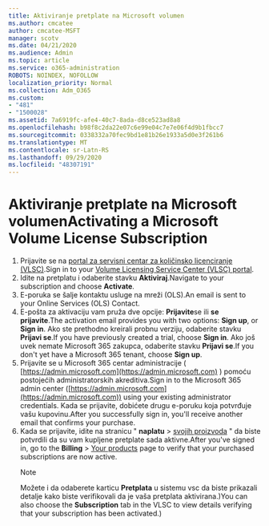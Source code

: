 ```yaml
---
title: Aktiviranje pretplate na Microsoft volumen
ms.author: cmcatee
author: cmcatee-MSFT
manager: scotv
ms.date: 04/21/2020
ms.audience: Admin
ms.topic: article
ms.service: o365-administration
ROBOTS: NOINDEX, NOFOLLOW
localization_priority: Normal
ms.collection: Adm_O365
ms.custom:
- "481"
- "1500028"
ms.assetid: 7a6919fc-afe4-40c7-8ada-d8ce523ad8a8
ms.openlocfilehash: b98f8c2da22e07c6e99e04c7e7e06f4d9b1fbcc7
ms.sourcegitcommit: 0338332a70fec9bd1e81b26e1933a5d0e3f261b6
ms.translationtype: MT
ms.contentlocale: sr-Latn-RS
ms.lasthandoff: 09/29/2020
ms.locfileid: "48307191"
---
```

# <a name="activating-a-microsoft-volume-license-subscription"></a><span data-ttu-id="95f83-102">Aktiviranje pretplate na Microsoft volumen</span><span class="sxs-lookup"><span data-stu-id="95f83-102">Activating a Microsoft Volume License Subscription</span></span>

1. <span data-ttu-id="95f83-103">Prijavite se na [portal za servisni centar za količinsko licenciranje (VLSC)](https://go.microsoft.com/fwlink/p/?LinkId=329762).</span><span class="sxs-lookup"><span data-stu-id="95f83-103">Sign in to your [Volume Licensing Service Center (VLSC) portal](https://go.microsoft.com/fwlink/p/?LinkId=329762).</span></span>
2. <span data-ttu-id="95f83-104">Idite na pretplatu i odaberite stavku **Aktiviraj**.</span><span class="sxs-lookup"><span data-stu-id="95f83-104">Navigate to your subscription and choose **Activate**.</span></span>
3. <span data-ttu-id="95f83-105">E-poruka se šalje kontaktu usluge na mreži (OLS).</span><span class="sxs-lookup"><span data-stu-id="95f83-105">An email is sent to your Online Services (OLS) Contact.</span></span>
4. <span data-ttu-id="95f83-106">E-pošta za aktivaciju vam pruža dve opcije: **Prijavite**se ili **se prijavite**.</span><span class="sxs-lookup"><span data-stu-id="95f83-106">The activation email provides you with two options: **Sign up**, or **Sign in**.</span></span> <span data-ttu-id="95f83-107">Ako ste prethodno kreirali probnu verziju, odaberite stavku **Prijavi se**.</span><span class="sxs-lookup"><span data-stu-id="95f83-107">If you have previously created a trial, choose **Sign in**.</span></span> <span data-ttu-id="95f83-108">Ako još uvek nemate Microsoft 365 zakupca, odaberite stavku **Prijavi se**.</span><span class="sxs-lookup"><span data-stu-id="95f83-108">If you don't yet have a Microsoft 365 tenant, choose **Sign up**.</span></span>
5. <span data-ttu-id="95f83-109">Prijavite se u Microsoft 365 centar administracije ( [https://admin.microsoft.com](https://admin.microsoft.com) ) pomoću postojećih administratorskih akreditiva.</span><span class="sxs-lookup"><span data-stu-id="95f83-109">Sign in to the Microsoft 365 admin center ([https://admin.microsoft.com](https://admin.microsoft.com)) using your existing administrator credentials.</span></span> <span data-ttu-id="95f83-110">Kada se prijavite, dobićete drugu e-poruku koja potvrđuje vašu kupovinu.</span><span class="sxs-lookup"><span data-stu-id="95f83-110">After you successfully sign in, you'll receive another email that confirms your purchase.</span></span>
6. <span data-ttu-id="95f83-111">Kada se prijavite, idite na stranicu " **naplatu** \> [svojih proizvoda](https://go.microsoft.com/fwlink/p/?linkid=842054) " da biste potvrdili da su vam kupljene pretplate sada aktivne.</span><span class="sxs-lookup"><span data-stu-id="95f83-111">After you've signed in, go to the **Billing** \> [Your products](https://go.microsoft.com/fwlink/p/?linkid=842054) page to verify that your purchased subscriptions are now active.</span></span> 
    > [!NOTE]
    > <span data-ttu-id="95f83-112">Možete i da odaberete karticu **Pretplata** u sistemu vsc da biste prikazali detalje kako biste verifikovali da je vaša pretplata aktivirana.)</span><span class="sxs-lookup"><span data-stu-id="95f83-112">You can also choose the **Subscription** tab in the VLSC to view details verifying that your subscription has been activated.)</span></span>
